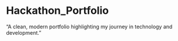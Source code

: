 # Hackathon_Portfolio
“A clean, modern portfolio highlighting my journey in technology and development.”
